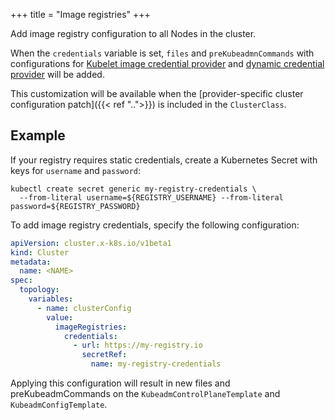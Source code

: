 +++
title = "Image registries"
+++

Add image registry configuration to all Nodes in the cluster.

When the `credentials` variable is set, `files` and `preKubeadmnCommands` with configurations for
[Kubelet image credential provider](https://kubernetes.io/docs/tasks/administer-cluster/kubelet-credential-provider/)
and [dynamic credential provider](https://github.com/mesosphere/dynamic-credential-provider) will be added.

This customization will be available when the
[provider-specific cluster configuration patch]({{< ref "..">}}) is included in the `ClusterClass`.

## Example

If your registry requires static credentials, create a Kubernetes Secret with keys for `username` and `password`:

```shell
kubectl create secret generic my-registry-credentials \
  --from-literal username=${REGISTRY_USERNAME} --from-literal password=${REGISTRY_PASSWORD}
```

To add image registry credentials, specify the following configuration:

```yaml
apiVersion: cluster.x-k8s.io/v1beta1
kind: Cluster
metadata:
  name: <NAME>
spec:
  topology:
    variables:
      - name: clusterConfig
        value:
          imageRegistries:
            credentials:
              - url: https://my-registry.io
                secretRef:
                  name: my-registry-credentials
```

Applying this configuration will result in new files and preKubeadmCommands
on the `KubeadmControlPlaneTemplate` and `KubeadmConfigTemplate`.
